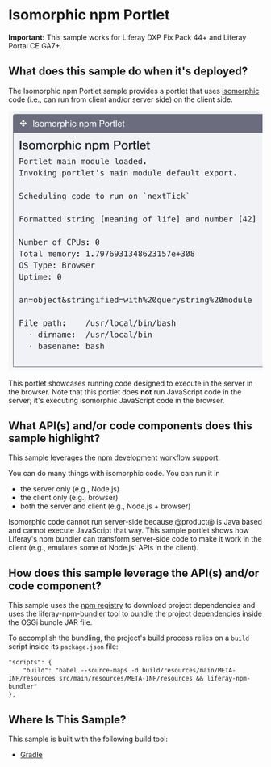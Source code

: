 # Isomorphic npm Portlet [](id=isomorphic-npm-portlet)

**Important:** This sample works for Liferay DXP Fix Pack 44+ and Liferay Portal
CE GA7+.

## What does this sample do when it's deployed? [](id=what-does-this-sample-do-when-its-deployed)

The Isomorphic npm Portlet sample provides a portlet that uses
[isomorphic](https://en.wikipedia.org/wiki/Isomorphic_JavaScript) code (i.e.,
can run from client and/or server side) on the client side. 

![Figure 1: This sample portlet displays the results of running code designed for the server in the browser.](../../../../images/isomorphic-npm-sample.png)

This portlet showcases running code designed to execute in the server
in the browser. Note that this portlet does **not** run JavaScript code in the
server; it's executing isomorphic JavaScript code in the browser.

## What API(s) and/or code components does this sample highlight? [](id=what-apis-and-or-code-components-does-this-sample-highlight)

This sample leverages the
[npm development workflow support](/develop/tutorials/-/knowledge_base/7-0/using-npm-in-your-portlets).

You can do many things with isomorphic code. You can run it in

- the server only (e.g., Node.js)
- the client only (e.g., browser)
- both the server and client (e.g., Node.js + browser)

Isomorphic code cannot run server-side because @product@ is Java based and
cannot execute JavaScript that way. This sample portlet shows how Liferay's npm
bundler can transform server-side code to make it work in the client (e.g.,
emulates some of Node.js' APIs in the client).

## How does this sample leverage the API(s) and/or code component? [](id=how-does-this-sample-leverage-the-apis-and-or-code-component)

This sample uses the [npm registry](https://www.npmjs.com/) to download project
dependencies and uses the
[liferay-npm-bundler tool](https://github.com/liferay/liferay-npm-build-tools/tree/master/packages/liferay-npm-bundler)
to bundle the project dependencies inside the OSGi bundle JAR file.

To accomplish the bundling, the project's build process relies on a `build`
script inside its `package.json` file:

    "scripts": {
        "build": "babel --source-maps -d build/resources/main/META-INF/resources src/main/resources/META-INF/resources && liferay-npm-bundler"
    },

## Where Is This Sample? [](id=where-is-this-sample)

This sample is built with the following build tool:

<!--
There are three different versions of this sample, each built with a different
build tool:

TODO: Replace above when tool is available for other build tools. -Cody
-->

- [Gradle](https://github.com/liferay/liferay-blade-samples/tree/7.0/gradle/apps/npm/isomorphic-npm-portlet)
